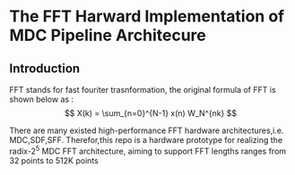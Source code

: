 # The FFT Harward Implementation of MDC Pipeline Architecure
## Introduction
FFT stands for fast fouriter trasnformation, the original formula of FFT is shown below as :
$$
X(k) = \sum_{n=0}^{N-1} x(n) W_N^{nk}
$$

There are many existed high-performance FFT hardware architectures,i.e. MDC,SDF,SFF. Therefor,this repo is a hardware prototype for realizing the radix-$2^5$ MDC FFT architecture, aiming to support FFT lengths ranges from 32 points to 512K points
